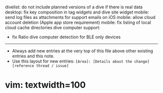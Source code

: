 divelist: do not include planned versions of a dive if there is real data
desktop: fix key composition in tag widgets and dive site widget
mobile: send log files as attachments for support emails on iOS
mobile: allow cloud account deletion (Apple app store requirement)
mobile: fix listing of local cloud cache directories
dive computer support:
- fix Ratio dive computer detection for BLE only devices

---
* Always add new entries at the very top of this file above other existing entries and this note.
* Use this layout for new entries: `[Area]: [Details about the change] [reference thread / issue]`
# vim: textwidth=100
